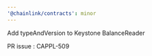 ```yaml
---
'@chainlink/contracts': minor
---
```


Add typeAndVersion to Keystone BalanceReader

PR issue : CAPPL-509
